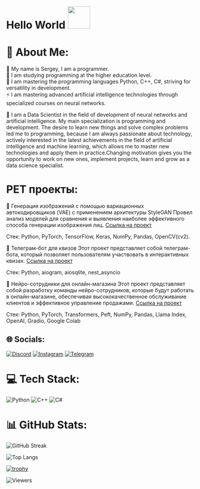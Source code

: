 <h1>
  Hello World
  <img src="https://media.giphy.com/media/v1.Y2lkPTc5MGI3NjExM3pmb2hiajlib3c3amt6ZDhwdjF0YnlvbGhzcHJzeHMwNm5lMW9vZSZlcD12MV9pbnRlcm5hbF9naWZfYnlfaWQmY3Q9Zw/bcKmIWkUMCjVm/giphy.gif" width="60px"/>
</h1>

# 🧾  About Me: 
🔭 My name is Sergey, I am a programmer.<br>
🌱 I am studying programming at the higher education level.<br>
💬 I am mastering the programming languages ​​Python, C++, C#, striving for versatility in development.<br>
⚡ I am mastering advanced artificial intelligence technologies through specialized courses on neural networks.<br>

💫 I am a Data Scientist in the field of development of neural networks and artificial intelligence. My main specialization is programming and development. The desire to learn new things and solve complex problems led me to programming, because I am always passionate about technology, actively interested in the latest achievements in the field of artificial intelligence and machine learning, which allows me to master new technologies and apply them in practice.Changing motivation gives you the opportunity to work on new ones, implement projects, learn and grow as a data science specialist.

# PET проекты:
📌 Генерация изображений с помощью вариационных автокодировщиков (VAE) с применением архитектуры StyleGAN
Провел анализ моделей для сравнения и выявления наиболее эффективного способа генерации изображения лиц. [Ссылка на проект](https://github.com/sromanov103/face_generation)

Стек: Python, PyTorch, TensorFlow, Keras, NumPy, Pandas, OpenCV(cv2).


📌 Телеграм-бот для квизов
Этот проект представляет собой телеграм-бота, который позволяет пользователям участвовать в интерактивных квизах. [Ссылка на проект](https://github.com/sromanov103/Python-Chat-Bot)

Стек: Python, aiogram, aiosqlite, nest_asyncio


📌 Нейро-сотрудники для онлайн-магазина
Этот проект представляет собой разработку команды нейро-сотрудников, которые будут работать в онлайн-магазине, обеспечивая высококачественное обслуживание клиентов и эффективное управление продажами. [Ссылка на проект](https://github.com/sromanov103/neuro-staff)

Стек: Python, PyTorch, Transformers, Peft, NumPy, Pandas, Llama Index, OpenAI, Gradio, Google Colab

## 🌐 Socials:
[![Discord](https://img.shields.io/badge/Discord-%237289DA.svg?logo=discord&logoColor=white)](https://discord.gg/polovoyagressor) 
[![Instagram](https://img.shields.io/badge/Instagram-%23E4405F.svg?logo=Instagram&logoColor=white)](https://instagram.com/paren_iz_alupki_) 
[![Telegram](https://img.shields.io/badge/Telegram-%230088cc.svg?logo=Telegram&logoColor=white)](https://t.me/PiterChong)

# 💻 Tech Stack:
![Python](https://img.shields.io/badge/python-3670A0?style=for-the-badge&logo=python&logoColor=ffdd54) ![C++](https://img.shields.io/badge/c++-%2300599C.svg?style=for-the-badge&logo=c%2B%2B&logoColor=white) ![C#](https://img.shields.io/badge/c%23-%23239120.svg?style=for-the-badge&logo=c-sharp&logoColor=white)
# 📊 GitHub Stats:
![GitHub Streak](http://github-readme-streak-stats.herokuapp.com?user=sromanov103&theme=gruvbox&background=1d2021)


![Top Langs](https://github-readme-stats.vercel.app/api/top-langs/?username=sromanov103&layout=compact&theme=gruvbox&bg_color=1d2021)

[![trophy](https://github-profile-trophy.vercel.app/?username=sromanov103&theme=gruvbox&no-frame=true&column=4&margin-w=15&margin-h=15)](https://github.com/ryo-ma/github-profile-trophy)

![Viewers](https://img.shields.io/github/watchers/sromanov103/sromanov103?style=social)
